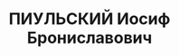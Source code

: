 ---
title: ПИУЛЬСКИЙ Иосиф Брониславович
description: "Род. в 1902, Витебск, член ВКП(б) с 1926\n пом.по полит.части командира\
  \ 161 отд.дивизиона УПВО НКВД ЗСО, старший политрук, 09.10.1937 уволен по ст.47-в\n\
  \ Приговорен 05.06.1938 ВК ВС СССР к ВМН"
---